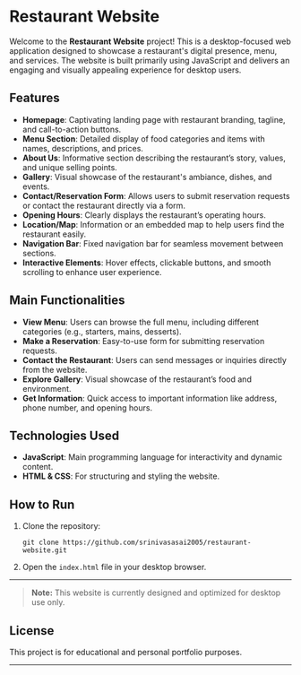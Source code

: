 # Restaurant Website

Welcome to the **Restaurant Website** project! This is a desktop-focused web application designed to showcase a restaurant's digital presence, menu, and services. The website is built primarily using JavaScript and delivers an engaging and visually appealing experience for desktop users.

## Features

- **Homepage**: Captivating landing page with restaurant branding, tagline, and call-to-action buttons.
- **Menu Section**: Detailed display of food categories and items with names, descriptions, and prices.
- **About Us**: Informative section describing the restaurant’s story, values, and unique selling points.
- **Gallery**: Visual showcase of the restaurant's ambiance, dishes, and events.
- **Contact/Reservation Form**: Allows users to submit reservation requests or contact the restaurant directly via a form.
- **Opening Hours**: Clearly displays the restaurant’s operating hours.
- **Location/Map**: Information or an embedded map to help users find the restaurant easily.
- **Navigation Bar**: Fixed navigation bar for seamless movement between sections.
- **Interactive Elements**: Hover effects, clickable buttons, and smooth scrolling to enhance user experience.

## Main Functionalities

- **View Menu**: Users can browse the full menu, including different categories (e.g., starters, mains, desserts).
- **Make a Reservation**: Easy-to-use form for submitting reservation requests.
- **Contact the Restaurant**: Users can send messages or inquiries directly from the website.
- **Explore Gallery**: Visual showcase of the restaurant’s food and environment.
- **Get Information**: Quick access to important information like address, phone number, and opening hours.

## Technologies Used

- **JavaScript**: Main programming language for interactivity and dynamic content.
- **HTML & CSS**: For structuring and styling the website.

## How to Run

1. Clone the repository:
   ```
   git clone https://github.com/srinivasasai2005/restaurant-website.git
   ```
2. Open the `index.html` file in your desktop browser.

---

> **Note:** This website is currently designed and optimized for desktop use only.

## License

This project is for educational and personal portfolio purposes.

---
